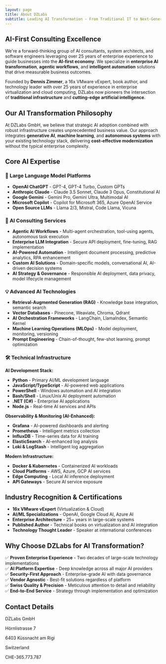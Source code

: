 ```yaml
---
layout: page
title: About DZLabs
subtitle: Leading AI Transformation - From Traditional IT to Next-Generation Intelligent Solutions
---
```


## AI-First Consulting Excellence

We're a forward-thinking group of AI consultants, system architects, and software engineers leveraging over 25 years of enterprise experience to guide businesses into the **AI-first economy**. We specialize in **enterprise AI transformation**, **agentic workflows**, and **intelligent automation** solutions that drive measurable business outcomes.

Founded by **Dennis Zimmer**, a 16x VMware vExpert, book author, and technology leader with over 25 years of experience in enterprise virtualization and cloud computing, DZLabs now pioneers the intersection of **traditional infrastructure** and **cutting-edge artificial intelligence**.

## Our AI Transformation Philosophy

At DZLabs GmbH, we believe that strategic AI adoption combined with robust infrastructure creates unprecedented business value. Our approach integrates **generative AI**, **machine learning**, and **autonomous systems** with your existing technology stack, delivering **cost-effective modernization** without the typical enterprise complexity.

## Core AI Expertise

### 🤖 **Large Language Model Platforms**
* **OpenAI ChatGPT** - GPT-4, GPT-4 Turbo, Custom GPTs
* **Anthropic Claude** - Claude 3.5 Sonnet, Claude 3 Opus, Constitutional AI
* **Google Gemini** - Gemini Pro, Gemini Ultra, Multimodal AI
* **Microsoft Copilot** - Copilot for Microsoft 365, Azure OpenAI Service
* **Open Source LLMs** - Llama 2/3, Mistral, Code Llama, Vicuna

### 🧠 **AI Consulting Services**
* **Agentic AI Workflows** - Multi-agent orchestration, tool-using agents, autonomous task execution
* **Enterprise LLM Integration** - Secure API deployment, fine-tuning, RAG implementation
* **AI-Powered Automation** - Intelligent document processing, predictive analytics, RPA enhancement
* **Custom AI Solutions** - Domain-specific models, conversational AI, AI-driven decision systems
* **AI Strategy & Governance** - Responsible AI deployment, data privacy, model lifecycle management

### 💡 **Advanced AI Technologies**
* **Retrieval-Augmented Generation (RAG)** - Knowledge base integration, semantic search
* **Vector Databases** - Pinecone, Weaviate, Chroma, Qdrant
* **AI Orchestration Frameworks** - LangChain, LlamaIndex, Semantic Kernel
* **Machine Learning Operations (MLOps)** - Model deployment, monitoring, versioning
* **Prompt Engineering** - Chain-of-thought, few-shot learning, prompt optimization

### 🛠 **Technical Infrastructure**

**AI Development Stack:**
* **Python** - Primary AI/ML development language
* **JavaScript/TypeScript** - AI-powered web applications
* **PowerShell** - Windows automation and AI integration  
* **Bash/Shell** - Linux/Unix AI deployment automation
* **.NET (C#)** - Enterprise AI applications
* **Node.js** - Real-time AI services and APIs

**Observability & Monitoring (AI-Enhanced):**
* **Grafana** - AI-powered dashboards and alerting
* **Prometheus** - Intelligent metrics collection
* **InfluxDB** - Time-series data for AI training
* **ElasticSearch** - AI-enhanced log analysis
* **Loki & LogStash** - Intelligent log aggregation

**Modern Infrastructure:**
* **Docker & Kubernetes** - Containerized AI workloads
* **Cloud Platforms** - AWS, Azure, GCP AI services
* **Edge Computing** - Local AI inference deployment
* **API Gateways** - Secure AI service exposure

## Industry Recognition & Certifications

* **16x VMware vExpert** (Virtualization & Cloud)
* **AI/ML Specializations** - OpenAI, Google Cloud AI, Azure AI
* **Enterprise Architecture** - 25+ years in large-scale systems
* **Published Author** - Technical books on virtualization and AI integration
* **Technology Thought Leader** - Speaker at international conferences

## Why Choose DZLabs for AI Transformation?

✅ **Proven Enterprise Experience** - Two decades of large-scale technology implementations  
✅ **AI Platform Expertise** - Deep knowledge across all major AI providers  
✅ **Security-First Approach** - Enterprise-grade AI with data governance  
✅ **Vendor Agnostic** - Best-fit solutions regardless of platform  
✅ **Swiss Quality & Precision** - Meticulous attention to detail and reliability  
✅ **End-to-End Service** - Strategy through implementation and optimization

## Contact Details

DZLabs GmbH

Hörnlistrasse 7

6403 Küssnacht am Rigi

Switzerland

CHE-365.773.787
